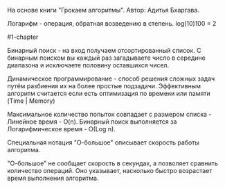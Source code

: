 На основе книги "Грокаем алгоритмы". Автор: Адитья Бхаргава.

Логарифм - операция, обратная возведению в степень.
log(10)100 = 2

#1-chapter

Бинарный поиск - на вход получаем отсортированный список.
С бинарным поиском вы каждый раз загадываете число в середине диапазона и исключаете половину оставшихся чисел.

Динамическое программирование - способ решения сложных задач путём разбиения их на более простые подзадачи.
Эффективным алгоритм считается если есть оптимизация по времени или памяти (Time | Memory)

Максимальное количество попыток совпадает с размером списка - Линейное время - O(n).
Бинарный поиск выполняется за Логарифмическое время - O(Log n).

Специальная нотация "О-большое" описывает скорость работы алгоритма.

"О-большое" не сообщает скорость в секундах, а позволяет сравнить количество операций. Оно указывает, насколько быстро возрастает время выполнения алгоритма.

